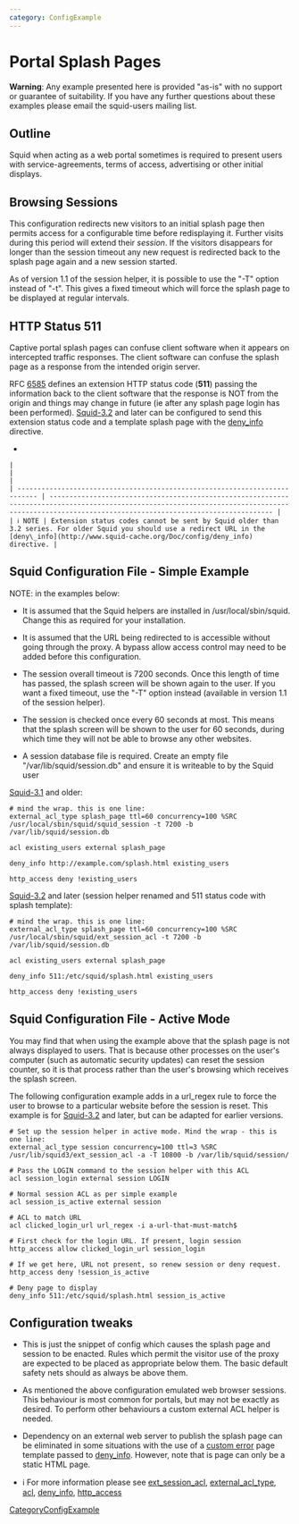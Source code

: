 ```yaml
---
category: ConfigExample
---
```

# Portal Splash Pages

**Warning**: Any example presented here is provided "as-is" with no
support or guarantee of suitability. If you have any further questions
about these examples please email the squid-users mailing list.

## Outline

Squid when acting as a web portal sometimes is required to present users
with service-agreements, terms of access, advertising or other initial
displays.

## Browsing Sessions

This configuration redirects new visitors to an initial splash page then
permits access for a configurable time before redisplaying it. Further
visits during this period will extend their *session*. If the visitors
disappears for longer than the session timeout any new request is
redirected back to the splash page again and a new session started.

As of version 1.1 of the session helper, it is possible to use the "-T"
option instead of "-t". This gives a fixed timeout which will force the
splash page to be displayed at regular intervals.

## HTTP Status 511

Captive portal splash pages can confuse client software when it appears
on intercepted traffic responses. The client software can confuse the
splash page as a response from the intended origin server.

RFC [6585](https://tools.ietf.org/rfc/rfc6585) defines an extension
HTTP status code (**511**) passing the information back to the client
software that the response is NOT from the origin and things may change
in future (ie after any splash page login has been performed).
[Squid-3.2](/Releases/Squid-3.2)
and later can be configured to send this extension status code and a
template splash page with the
[deny\_info](http://www.squid-cache.org/Doc/config/deny_info)
directive.

  - 
    
    |                                                                             |                                                                                                                                                                                                      |
    | --------------------------------------------------------------------------- | ---------------------------------------------------------------------------------------------------------------------------------------------------------------------------------------------------- |
    | ℹ️ NOTE | Extension status codes cannot be sent by Squid older than 3.2 series. For older Squid you should use a redirect URL in the [deny\_info](http://www.squid-cache.org/Doc/config/deny_info) directive. |
    

## Squid Configuration File - Simple Example

NOTE: in the examples below:

  - It is assumed that the Squid helpers are installed in
    /usr/local/sbin/squid. Change this as required for your
    installation.

  - It is assumed that the URL being redirected to is accessible without
    going through the proxy. A bypass allow access control may need to
    be added before this configuration.

  - The session overall timeout is 7200 seconds. Once this length of
    time has passed, the splash screen will be shown again to the user.
    If you want a fixed timeout, use the "-T" option instead (available
    in version 1.1 of the session helper).

  - The session is checked once every 60 seconds at most. This means
    that the splash screen will be shown to the user for 60 seconds,
    during which time they will not be able to browse any other
    websites.

  - A session database file is required. Create an empty file
    "/var/lib/squid/session.db" and ensure it is writeable to by the
    Squid user

[Squid-3.1](/Releases/Squid-3.1)
and older:

    # mind the wrap. this is one line:
    external_acl_type splash_page ttl=60 concurrency=100 %SRC /usr/local/sbin/squid/squid_session -t 7200 -b /var/lib/squid/session.db
    
    acl existing_users external splash_page
    
    deny_info http://example.com/splash.html existing_users
    
    http_access deny !existing_users

[Squid-3.2](/Releases/Squid-3.2)
and later (session helper renamed and 511 status code with splash
template):

    # mind the wrap. this is one line:
    external_acl_type splash_page ttl=60 concurrency=100 %SRC /usr/local/sbin/squid/ext_session_acl -t 7200 -b /var/lib/squid/session.db
    
    acl existing_users external splash_page
    
    deny_info 511:/etc/squid/splash.html existing_users
    
    http_access deny !existing_users

## Squid Configuration File - Active Mode

You may find that when using the example above that the splash page is
not always displayed to users. That is because other processes on the
user's computer (such as automatic security updates) can reset the
session counter, so it is that process rather than the user's browsing
which receives the splash screen.

The following configuration example adds in a url\_regex rule to force
the user to browse to a particular website before the session is reset.
This example is for
[Squid-3.2](/Releases/Squid-3.2)
and later, but can be adapted for earlier versions.

    # Set up the session helper in active mode. Mind the wrap - this is one line:
    external_acl_type session concurrency=100 ttl=3 %SRC /usr/lib/squid3/ext_session_acl -a -T 10800 -b /var/lib/squid/session/
    
    # Pass the LOGIN command to the session helper with this ACL
    acl session_login external session LOGIN
    
    # Normal session ACL as per simple example
    acl session_is_active external session
    
    # ACL to match URL
    acl clicked_login_url url_regex -i a-url-that-must-match$
    
    # First check for the login URL. If present, login session
    http_access allow clicked_login_url session_login
    
    # If we get here, URL not present, so renew session or deny request.
    http_access deny !session_is_active
    
    # Deny page to display
    deny_info 511:/etc/squid/splash.html session_is_active

## Configuration tweaks

  - This is just the snippet of config which causes the splash page and
    session to be enacted. Rules which permit the visitor use of the
    proxy are expected to be placed as appropriate below them. The basic
    default safety nets should as always be above them.

  - As mentioned the above configuration emulated web browser sessions.
    This behaviour is most common for portals, but may not be exactly as
    desired. To perform other behaviours a custom external ACL helper is
    needed.

  - Dependency on an external web server to publish the splash page can
    be eliminated in some situations with the use of a [custom
    error](/Features/CustomErrors)
    page template passed to
    [deny\_info](http://www.squid-cache.org/Doc/config/deny_info).
    However, note that is page can only be a static HTML page.

  - ℹ️
    For more information please see
    [ext\_session\_acl](http://www.squid-cache.org/Versions/v3/3.2/manuals/ext_session_acl.html),
    [external\_acl\_type](http://www.squid-cache.org/Doc/config/external_acl_type/),
    [acl](http://www.squid-cache.org/Doc/config/acl/),
    [deny\_info](http://www.squid-cache.org/Doc/config/deny_info/),
    [http\_access](http://www.squid-cache.org/Doc/config/http_access/)

[CategoryConfigExample](/CategoryConfigExample)
